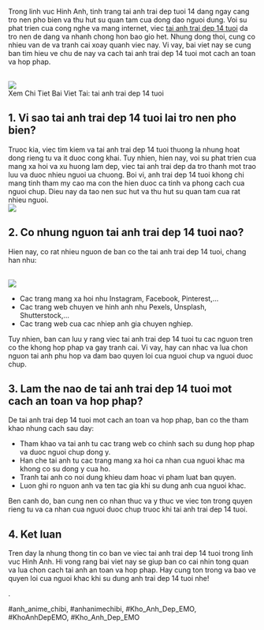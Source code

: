 <div>
<p>Trong linh vuc Hinh Anh, tinh trang tai anh trai dep tuoi 14 dang ngay cang tro nen pho bien va thu hut su quan tam cua dong dao nguoi dung. Voi su phat trien cua cong nghe va mang internet, viec <a href="https://khoanhdepemo.com/hinh-anh-trai-dep/">tai anh trai dep 14 tuoi</a> da tro nen de dang va nhanh chong hon bao gio het. Nhung dong thoi, cung co nhieu van de va tranh cai xoay quanh viec nay. Vi vay, bai viet nay se cung ban tim hieu ve chu de nay va cach tai anh trai dep 14 tuoi mot cach an toan va hop phap.</p><br><img src="https://anhcuoiviet.vn/wp-content/uploads/2022/11/anh-trai-dep-1.jpg"></br>
Xem Chi Tiet Bai Viet Tai: tai anh trai dep 14 tuoi
<h2>1. Vi sao tai anh trai dep 14 tuoi lai tro nen pho bien?</h2>
<p>Truoc kia, viec tim kiem va tai anh trai dep 14 tuoi thuong la nhung hoat dong rieng tu va it duoc cong khai. Tuy nhien, hien nay, voi su phat trien cua mang xa hoi va xu huong lam dep, viec tai anh trai dep da tro thanh mot trao luu va duoc nhieu nguoi ua chuong. Boi vi, anh trai dep 14 tuoi khong chi mang tinh tham my cao ma con the hien duoc ca tinh va phong cach cua nguoi chup. Dieu nay da tao nen suc hut va thu hut su quan tam cua rat nhieu nguoi.<br><img src="https://cdn0918.cdn4s1.com/media/blog-images/anh-trai-han-quoc-dep-trai/anh-trai-dep-han-quoc-dep-trai-11.jpg"></br>
<h2>2. Co nhung nguon tai anh trai dep 14 tuoi nao?</h2>
<p>Hien nay, co rat nhieu nguon de ban co the tai anh trai dep 14 tuoi, chang han nhu:</p><br><img src="https://khoanhdepemo.com/wp-content/uploads/2024/12/271650263_493689905446655_3268618960578352314_n_3cee3afe5b-1024x682.jpg"></br>
<ul>
<li>Cac trang mang xa hoi nhu Instagram, Facebook, Pinterest,...</li>
<li>Cac trang web chuyen ve hinh anh nhu Pexels, Unsplash, Shutterstock,...</li>
<li>Cac trang web cua cac nhiep anh gia chuyen nghiep.</li>
</ul>
<p>Tuy nhien, ban can luu y rang viec tai anh trai dep 14 tuoi tu cac nguon tren co the khong hop phap va gay tranh cai. Vi vay, hay can nhac va lua chon nguon tai anh phu hop va dam bao quyen loi cua nguoi chup va nguoi duoc chup.
<h2>3. Lam the nao de tai anh trai dep 14 tuoi mot cach an toan va hop phap?</h2>
<p>De tai anh trai dep 14 tuoi mot cach an toan va hop phap, ban co the tham khao nhung cach sau day:</p>
<ul>
<li>Tham khao va tai anh tu cac trang web co chinh sach su dung hop phap va duoc nguoi chup dong y.</li>
<li>Han che tai anh tu cac trang mang xa hoi ca nhan cua nguoi khac ma khong co su dong y cua ho.</li>
<li>Tranh tai anh co noi dung khieu dam hoac vi pham luat ban quyen.</li>
<li>Luon ghi ro nguon anh va ten tac gia khi su dung anh cua nguoi khac.</li>
</ul>
<p>Ben canh do, ban cung nen co nhan thuc va y thuc ve viec ton trong quyen rieng tu va ca nhan cua nguoi duoc chup truoc khi tai anh trai dep 14 tuoi.
<h2>4. Ket luan</h2>
<p>Tren day la nhung thong tin co ban ve viec tai anh trai dep 14 tuoi trong linh vuc Hinh Anh. Hi vong rang bai viet nay se giup ban co cai nhin tong quan va lua chon cach tai anh an toan va hop phap. Hay cung ton trong va bao ve quyen loi cua nguoi khac khi su dung anh trai dep 14 tuoi nhe!</p>
</div><p>.</p>
#anh_anime_chibi, #anhanimechibi, #Kho_Anh_Dep_EMO, #KhoAnhDepEMO, #Kho_Anh_Dep_EMO
